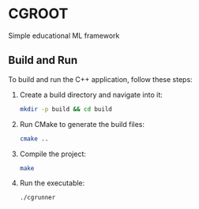 # CGROOT
Simple educational ML framework

## Build and Run

To build and run the C++ application, follow these steps:

1.  Create a build directory and navigate into it:
    ```bash
    mkdir -p build && cd build
    ```
2.  Run CMake to generate the build files:
    ```bash
    cmake ..
    ```
3.  Compile the project:
    ```bash
    make
    ```
4.  Run the executable:
    ```bash
    ./cgrunner
    ```

